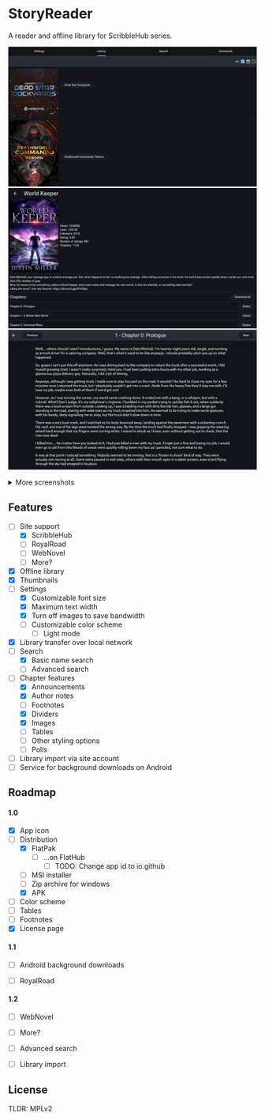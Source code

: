 # StoryReader

A reader and offline library for ScribbleHub series.


![](screenshots/1.png)
![](screenshots/4.png)
![](screenshots/7.png)
<details>
<summary>More screenshots</summary>
<img src="screenshots/2.png"/>
<img src="screenshots/3.png"/>
<img src="screenshots/5.png"/>
<img src="screenshots/6.png"/>
</details>


## Features

- [ ] Site support
  - [x] ScribbleHub
  - [ ] RoyalRoad
  - [ ] WebNovel
  - [ ] More?
- [x] Offline library
- [x] Thumbnails
- [ ] Settings
  - [x] Customizable font size
  - [x] Maximum text width
  - [x] Turn off images to save bandwidth
  - [ ] Customizable color scheme
    - [ ] Light mode
- [x] Library transfer over local network
- [ ] Search
    - [x] Basic name search
    - [ ] Advanced search
- [ ] Chapter features
    - [x] Announcements
    - [x] Author notes
    - [ ] Footnotes
    - [x] Dividers
    - [x] Images
    - [ ] Tables
    - [ ] Other styling options
    - [ ] Polls
- [ ] Library import via site account
- [ ] Service for background downloads on Android

## Roadmap

#### 1.0


- [x] App icon
- [ ] Distribution
  - [x] FlatPak
    - [ ] ...on FlatHub
      - [ ] TODO: Change app id to io.github
  - [ ] MSI installer
  - [ ] Zip archive for windows
  - [x] APK
- [ ] Color scheme
- [ ] Tables
- [ ] Footnotes
- [x] License page

#### 1.1

- [ ] Android background downloads
- [ ] RoyalRoad


#### 1.2

- [ ] WebNovel
- [ ] More?
- [ ] Advanced search
- [ ] Library import


## License

TLDR: MPLv2


